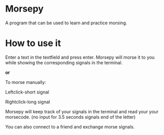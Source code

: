 # Morsepy
A  program that can be used to learn and practice morsing.

# How to use it
Enter a text in the textfield and press enter. Morsepy will morse it to you while showing the corresponding signals in the terminal.

<b>or</b>

To morse manually:

Leftclick-short signal


Rightclick-long signal


Morsepy will keep track of your signals in the terminal and read your your morsecode. (no input for 3.5 seconds signals end of the letter)

You can also connect to a friend and exchange morse signals. 
